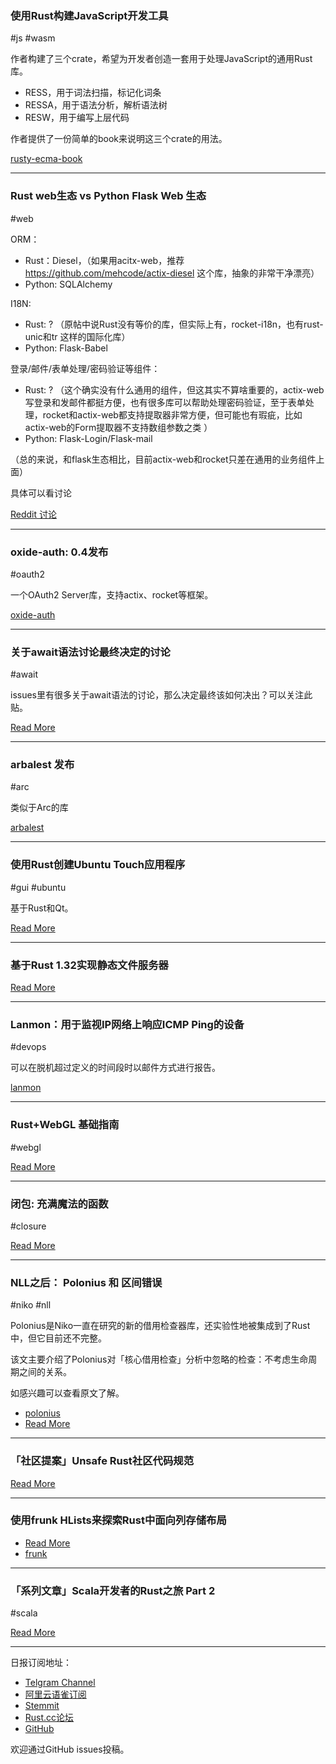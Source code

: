 ### 使用Rust构建JavaScript开发工具

#js #wasm

作者构建了三个crate，希望为开发者创造一套用于处理JavaScript的通用Rust库。

- RESS，用于词法扫描，标记化词条
- RESSA，用于语法分析，解析语法树
- RESW，用于编写上层代码

作者提供了一份简单的book来说明这三个crate的用法。

[rusty-ecma-book](https://freemasen.github.io/rusty-ecma-book/)

---

### Rust web生态 vs Python Flask Web 生态

#web

ORM：

- Rust：Diesel，（如果用acitx-web，推荐 https://github.com/mehcode/actix-diesel 这个库，抽象的非常干净漂亮）
- Python: SQLAlchemy

I18N:

- Rust: ? （原帖中说Rust没有等价的库，但实际上有，rocket-i18n，也有rust-unic和tr 这样的国际化库）
- Python: Flask-Babel

登录/邮件/表单处理/密码验证等组件：

- Rust: ? （这个确实没有什么通用的组件，但这其实不算啥重要的，actix-web写登录和发邮件都挺方便，也有很多库可以帮助处理密码验证，至于表单处理，rocket和actix-web都支持提取器非常方便，但可能也有瑕疵，比如actix-web的Form提取器不支持数组参数之类 ）
- Python: Flask-Login/Flask-mail

（总的来说，和flask生态相比，目前actix-web和rocket只差在通用的业务组件上面）

具体可以看讨论

[Reddit 讨论](https://www.reddit.com/r/rust/comments/ai3p1z/the_rust_web_ecosystem_vs_the_flask_ecosystem/)

---

### oxide-auth: 0.4发布

#oauth2

一个OAuth2 Server库，支持actix、rocket等框架。

[oxide-auth](https://github.com/HeroicKatora/oxide-auth)

---

### 关于await语法讨论最终决定的讨论

#await

issues里有很多关于await语法的讨论，那么决定最终该如何决出？可以关注此贴。

[Read More](https://www.reddit.com/r/rust/comments/ai5l5l/how_will_the_await_syntax_finally_be_decided/)

---

### arbalest 发布

#arc

类似于Arc的库

[arbalest](https://github.com/nox/arbalest)

---

### 使用Rust创建Ubuntu Touch应用程序

#gui #ubuntu

基于Rust和Qt。

[Read More](https://timsueberkrueb.io/posts/2019/01/18/rust-ubuntu-touch-app-dev/)

---

### 基于Rust 1.32实现静态文件服务器

[Read More](https://medium.com/@zwegrzyniak/attempting-a-bare-bones-static-file-server-in-rust-1-32-d784545b64b0)

---

### Lanmon：用于监视IP网络上响应ICMP Ping的设备

#devops

可以在脱机超过定义的时间段时以邮件方式进行报告。

[lanmon](https://crates.io/crates/lanmon)

---

### Rust+WebGL 基础指南

#webgl

[Read More](http://www.chinedufn.com/3d-webgl-basic-water-tutorial/)

---

### 闭包: 充满魔法的函数

#closure

[Read More](https://krishnasannasi.github.io/rust/syntactic/sugar/2019/01/17/Closures-Magic-Functions.html)

---

### NLL之后： Polonius 和 区间错误

#niko #nll

Polonius是Niko一直在研究的新的借用检查器库，还实验性地被集成到了Rust中，但它目前还不完整。

该文主要介绍了Polonius对「核心借用检查」分析中忽略的检查：不考虑生命周期之间的关系。

如感兴趣可以查看原文了解。

- [polonius](https://github.com/rust-lang-nursery/polonius/)
- [Read More](http://smallcultfollowing.com/babysteps/blog/2019/01/17/polonius-and-region-errors/)

---

### 「社区提案」Unsafe Rust社区代码规范

[Read More](http://sanxiyn.blogspot.com/2019/01/proposed-rust-community-norm-for-unsafe.html)

---

### 使用frunk HLists来探索Rust中面向列存储布局



- [Read More](https://paulkernfeld.com/2019/01/13/frunk-column.html)
- [frunk](https://beachape.com/frunk/frunk/index.html)

---

### 「系列文章」Scala开发者的Rust之旅 Part 2

#scala

[Read More](http://blog.madhukaraphatak.com/rust-scala-part-2/)

---

日报订阅地址：

- [Telgram Channel](https://t.me/rust_daily_news )
- [阿里云语雀订阅](https://www.yuque.com/chaosbot/rustnews)
- [Stemmit](https://steemit.com/@blackanger)
- [Rust.cc论坛](https://rust.cc)
- [GitHub](https://github.com/RustStudy/rust_daily_news)

欢迎通过GitHub issues投稿。